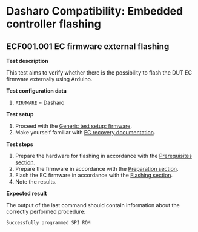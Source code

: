 # Dasharo Compatibility: Embedded controller flashing

## ECF001.001 EC firmware external flashing

**Test description**

This test aims to verify whether there is the possibility to flash the DUT
EC firmware externally using Arduino.

**Test configuration data**

1. `FIRMWARE` = Dasharo

**Test setup**

1. Proceed with the
    [Generic test setup: firmware](../../generic-test-setup/#firmware).
1. Make yourself familiar with
    [EC recovery documentation](../../../variants/novacustom_ns5x/ec-recovery/).

**Test steps**

1. Prepare the hardware for flashing in accordance with the
    [Prerequisites section](../../../variants/novacustom_ns5x/ec-recovery/#prereqisites).
1. Prepare the firmware in accordance with the
    [Preparation section](../../../variants/novacustom_ns5x/ec-recovery/#preparation).
1. Flash the EC firmware in accordance with the 
    [Flashing section](../../../variants/novacustom_ns5x/ec-recovery/#flashing).
1. Note the results.

**Expected result**

The output of the last command should contain information about the correctly
performed procedure:

```bash
Successfully programmed SPI ROM
```
